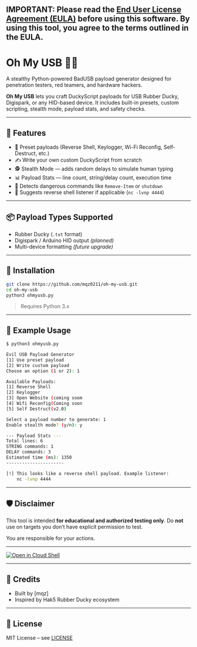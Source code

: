 **IMPORTANT: Please read the [End User License Agreement (EULA)](EULA.md) before using this software. By using this tool, you agree to the terms outlined in the EULA.** 
---
# Oh My USB 🔌🦆

A stealthy Python-powered BadUSB payload generator designed for penetration testers, red teamers, and hardware hackers.

**Oh My USB** lets you craft DuckyScript payloads for USB Rubber Ducky, Digispark, or any HID-based device. It includes built-in presets, custom scripting, stealth mode, payload stats, and safety checks.

---

## 🚀 Features

* 🧠 Preset payloads (Reverse Shell, Keylogger, Wi-Fi Reconfig, Self-Destruct, etc.)
* ✍️ Write your own custom DuckyScript from scratch
* 🕵️ Stealth Mode — adds random delays to simulate human typing
* 📊 Payload Stats — line count, string/delay count, execution time
* 🔐 Detects dangerous commands like `Remove-Item` or `shutdown`
* 📡 Suggests reverse shell listener if applicable (`nc -lvnp 4444`)

---

## 📦 Payload Types Supported

* Rubber Ducky (`.txt` format)
* Digispark / Arduino HID output *(planned)*
* Multi-device formatting *(future upgrade)*

---

## 📂 Installation

```bash
git clone https://github.com/mqz0211/oh-my-usb.git
cd oh-my-usb
python3 ohmyusb.py
```

> Requires Python 3.x

---

## 📁 Example Usage

```bash
$ python3 ohmyusb.py

Evil USB Payload Generator
[1] Use preset payload
[2] Write custom payload
Choose an option (1 or 2): 1

Available Payloads:
[1] Reverse Shell
[2] Keylogger
[3] Open Website (coming soom
[4] Wifi Reconfig(Coming soon
[5] Self Destruct(v2.0)

Select a payload number to generate: 1
Enable stealth mode? (y/n): y

--- Payload Stats ---
Total lines: 6
STRING commands: 1
DELAY commands: 3
Estimated time (ms): 1350
----------------------

[!] This looks like a reverse shell payload. Example listener:
    nc -lvnp 4444
```

---

## 🛡 Disclaimer

This tool is intended **for educational and authorized testing only**.
Do **not** use on targets you don’t have explicit permission to test.

You are responsible for your actions.

---
[![Open in Cloud Shell](https://gstatic.com/cloudssh/images/open-btn.png)](https://ssh.cloud.google.com/cloudshell/editor?cloudshell_git_repo=https://github.com/mqz0211/oh-my-usb&cloudshell_working_dir=oh-my-usb)

---
## 🙌 Credits

* Built by \[mqz]
* Inspired by Hak5 Rubber Ducky ecosystem

---

## 📄 License

MIT License – see [LICENSE](./LICENSE)
